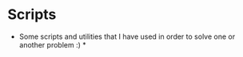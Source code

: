 Scripts
=============

* Some scripts and utilities that I have used in order to solve one or another problem :) *

